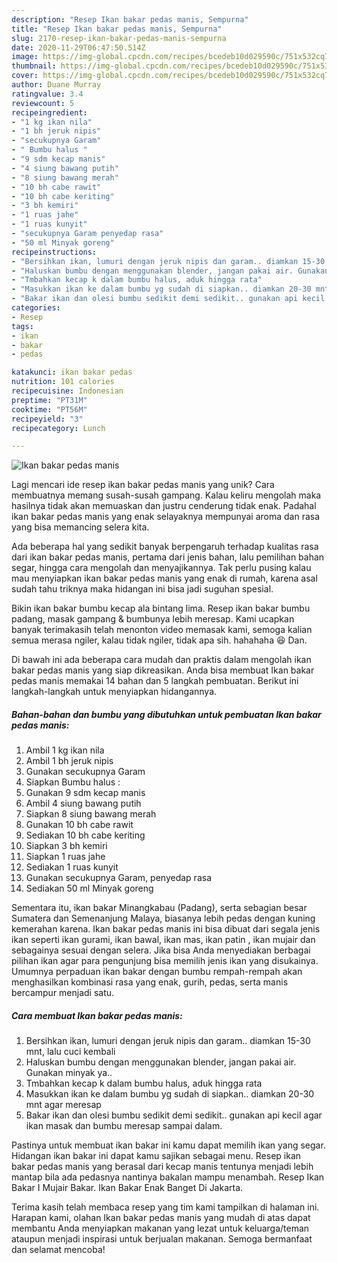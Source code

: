 ```yaml
---
description: "Resep Ikan bakar pedas manis, Sempurna"
title: "Resep Ikan bakar pedas manis, Sempurna"
slug: 2170-resep-ikan-bakar-pedas-manis-sempurna
date: 2020-11-29T06:47:50.514Z
image: https://img-global.cpcdn.com/recipes/bcedeb10d029590c/751x532cq70/ikan-bakar-pedas-manis-foto-resep-utama.jpg
thumbnail: https://img-global.cpcdn.com/recipes/bcedeb10d029590c/751x532cq70/ikan-bakar-pedas-manis-foto-resep-utama.jpg
cover: https://img-global.cpcdn.com/recipes/bcedeb10d029590c/751x532cq70/ikan-bakar-pedas-manis-foto-resep-utama.jpg
author: Duane Murray
ratingvalue: 3.4
reviewcount: 5
recipeingredient:
- "1 kg ikan nila"
- "1 bh jeruk nipis"
- "secukupnya Garam"
- " Bumbu halus "
- "9 sdm kecap manis"
- "4 siung bawang putih"
- "8 siung bawang merah"
- "10 bh cabe rawit"
- "10 bh cabe keriting"
- "3 bh kemiri"
- "1 ruas jahe"
- "1 ruas kunyit"
- "secukupnya Garam penyedap rasa"
- "50 ml Minyak goreng"
recipeinstructions:
- "Bersihkan ikan, lumuri dengan jeruk nipis dan garam.. diamkan 15-30 mnt, lalu cuci kembali"
- "Haluskan bumbu dengan menggunakan blender, jangan pakai air. Gunakan minyak ya.."
- "Tmbahkan kecap k dalam bumbu halus, aduk hingga rata"
- "Masukkan ikan ke dalam bumbu yg sudah di siapkan.. diamkan 20-30 mnt agar meresap"
- "Bakar ikan dan olesi bumbu sedikit demi sedikit.. gunakan api kecil agar ikan masak dan bumbu meresap sampai dalam."
categories:
- Resep
tags:
- ikan
- bakar
- pedas

katakunci: ikan bakar pedas 
nutrition: 101 calories
recipecuisine: Indonesian
preptime: "PT31M"
cooktime: "PT56M"
recipeyield: "3"
recipecategory: Lunch

---
```



![Ikan bakar pedas manis](https://img-global.cpcdn.com/recipes/bcedeb10d029590c/751x532cq70/ikan-bakar-pedas-manis-foto-resep-utama.jpg)

Lagi mencari ide resep ikan bakar pedas manis yang unik? Cara membuatnya memang susah-susah gampang. Kalau keliru mengolah maka hasilnya tidak akan memuaskan dan justru cenderung tidak enak. Padahal ikan bakar pedas manis yang enak selayaknya mempunyai aroma dan rasa yang bisa memancing selera kita.

Ada beberapa hal yang sedikit banyak berpengaruh terhadap kualitas rasa dari ikan bakar pedas manis, pertama dari jenis bahan, lalu pemilihan bahan segar, hingga cara mengolah dan menyajikannya. Tak perlu pusing kalau mau menyiapkan ikan bakar pedas manis yang enak di rumah, karena asal sudah tahu triknya maka hidangan ini bisa jadi suguhan spesial.

Bikin ikan bakar bumbu kecap ala bintang lima. Resep ikan bakar bumbu padang, masak gampang &amp; bumbunya lebih meresap. Kami ucapkan banyak terimakasih telah menonton video memasak kami, semoga kalian semua merasa ngiler, kalau tidak ngiler, tidak apa sih. hahahaha 😆 Dan.


Di bawah ini ada beberapa cara mudah dan praktis dalam mengolah ikan bakar pedas manis yang siap dikreasikan. Anda bisa membuat Ikan bakar pedas manis memakai 14 bahan dan 5 langkah pembuatan. Berikut ini langkah-langkah untuk menyiapkan hidangannya.

<!--inarticleads1-->

##### Bahan-bahan dan bumbu yang dibutuhkan untuk pembuatan Ikan bakar pedas manis:

1. Ambil 1 kg ikan nila
1. Ambil 1 bh jeruk nipis
1. Gunakan secukupnya Garam
1. Siapkan  Bumbu halus :
1. Gunakan 9 sdm kecap manis
1. Ambil 4 siung bawang putih
1. Siapkan 8 siung bawang merah
1. Gunakan 10 bh cabe rawit
1. Sediakan 10 bh cabe keriting
1. Siapkan 3 bh kemiri
1. Siapkan 1 ruas jahe
1. Sediakan 1 ruas kunyit
1. Gunakan secukupnya Garam, penyedap rasa
1. Sediakan 50 ml Minyak goreng


Sementara itu, ikan bakar Minangkabau (Padang), serta sebagian besar Sumatera dan Semenanjung Malaya, biasanya lebih pedas dengan kuning kemerahan karena. Ikan bakar pedas manis ini bisa dibuat dari segala jenis ikan seperti ikan gurami, ikan bawal, ikan mas, ikan patin , ikan mujair dan sebagainya sesuai dengan selera. Jika bisa Anda menyediakan berbagai pilihan ikan agar para pengunjung bisa memilih jenis ikan yang disukainya. Umumnya perpaduan ikan bakar dengan bumbu rempah-rempah akan menghasilkan kombinasi rasa yang enak, gurih, pedas, serta manis bercampur menjadi satu. 

<!--inarticleads2-->

##### Cara membuat Ikan bakar pedas manis:

1. Bersihkan ikan, lumuri dengan jeruk nipis dan garam.. diamkan 15-30 mnt, lalu cuci kembali
1. Haluskan bumbu dengan menggunakan blender, jangan pakai air. Gunakan minyak ya..
1. Tmbahkan kecap k dalam bumbu halus, aduk hingga rata
1. Masukkan ikan ke dalam bumbu yg sudah di siapkan.. diamkan 20-30 mnt agar meresap
1. Bakar ikan dan olesi bumbu sedikit demi sedikit.. gunakan api kecil agar ikan masak dan bumbu meresap sampai dalam.


Pastinya untuk membuat ikan bakar ini kamu dapat memilih ikan yang segar. Hidangan ikan bakar ini dapat kamu sajikan sebagai menu. Resep ikan bakar pedas manis yang berasal dari kecap manis tentunya menjadi lebih mantap bila ada pedasnya nantinya bakalan mampu menambah. Resep Ikan Bakar I Mujair Bakar. Ikan Bakar Enak Banget Di Jakarta. 

Terima kasih telah membaca resep yang tim kami tampilkan di halaman ini. Harapan kami, olahan Ikan bakar pedas manis yang mudah di atas dapat membantu Anda menyiapkan makanan yang lezat untuk keluarga/teman ataupun menjadi inspirasi untuk berjualan makanan. Semoga bermanfaat dan selamat mencoba!
